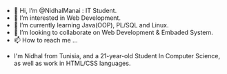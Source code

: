 - 👋 Hi, I’m @NidhalManai : IT Student.
- 👀 I’m interested in Web Development.
- 🌱 I’m currently learning Java(OOP), PL/SQL and Linux.
- 💞️ I’m looking to collaborate on Web Development & Embaded System.
- 📫 How to reach me ...

*  I'm Nidhal from Tunisia, and a 21-year-old Student In Computer Science, as well as work in HTML/CSS languages.
